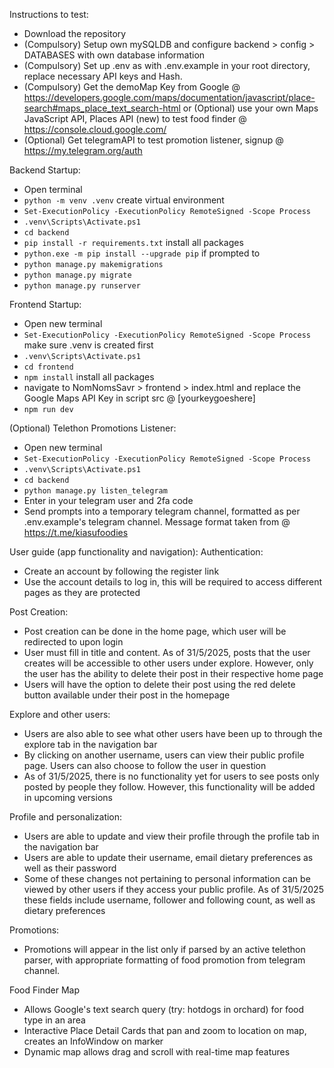 Instructions to test:
- Download the repository
- (Compulsory) Setup own mySQLDB and configure backend > config > DATABASES with own database information
- (Compulsory) Set up .env as with .env.example in your root directory, replace necessary API keys and Hash.
- (Compulsory) Get the demoMap Key from Google @ https://developers.google.com/maps/documentation/javascript/place-search#maps_place_text_search-html
  or (Optional) use your own Maps JavaScript API, Places API (new) to test food finder @ https://console.cloud.google.com/
- (Optional) Get telegramAPI to test promotion listener, signup @ https://my.telegram.org/auth


Backend Startup:
  - Open terminal
  - `python -m venv .venv` create virtual environment
  - `Set-ExecutionPolicy -ExecutionPolicy RemoteSigned -Scope Process`
  - `.venv\Scripts\Activate.ps1`
  - `cd backend`
  - `pip install -r requirements.txt` install all packages
  - `python.exe -m pip install --upgrade pip` if prompted to
  - `python manage.py makemigrations`
  - `python manage.py migrate`
  - `python manage.py runserver`

Frontend Startup:
  - Open new terminal
  - `Set-ExecutionPolicy -ExecutionPolicy RemoteSigned -Scope Process` make sure .venv is created first
  - `.venv\Scripts\Activate.ps1`
  - `cd frontend`
  - `npm install` install all packages
  - navigate to NomNomsSavr > frontend > index.html and replace the Google Maps API Key in script src @ [yourkeygoeshere]
  - `npm run dev`

(Optional) Telethon Promotions Listener:
  - Open new terminal
  - `Set-ExecutionPolicy -ExecutionPolicy RemoteSigned -Scope Process`
  - `.venv\Scripts\Activate.ps1`
  - `cd backend`
  - `python manage.py listen_telegram `
  - Enter in your telegram user and 2fa code
  - Send prompts into a temporary telegram channel, formatted as per .env.example's telegram channel. Message format taken from @ https://t.me/kiasufoodies

User guide (app functionality and navigation):
  Authentication:
  - Create an account by following the register link
  - Use the account details to log in, this will be required to access different pages as they are protected

  Post Creation:
  - Post creation can be done in the home page, which user will be redirected to upon login
  - User must fill in title and content. As of 31/5/2025, posts that the user creates will be accessible to other users under explore. However, only the user has the ability to delete their post in   their respective home page
  - Users will have the option to delete their post using the red delete button available under their post in the homepage

  Explore and other users:
  - Users are also able to see what other users have been up to through the explore tab in the navigation bar
  - By clicking on another username, users can view their public profile page. Users can also choose to follow the user in question
  - As of 31/5/2025, there is no functionality yet for users to see posts only posted by people they follow. However, this functionality will be added in upcoming versions

  Profile and personalization:
  - Users are able to update and view their profile through the profile tab in the navigation bar
  - Users are able to update their username, email dietary preferences as well as their password
  - Some of these changes not pertaining to personal information can be viewed by other users if they access your public profile. As of 31/5/2025 these fields include username, follower and           following count, as well as dietary preferences

  Promotions:
  - Promotions will appear in the list only if parsed by an active telethon parser, with appropriate formatting of food promotion from telegram channel.

  Food Finder Map
  - Allows Google's text search query (try: hotdogs in orchard) for food type in an area
  - Interactive Place Detail Cards that pan and zoom to location on map, creates an InfoWindow on marker
  - Dynamic map allows drag and scroll with real-time map features



  
